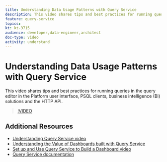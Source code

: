 ```yaml
---
title: Understanding Data Usage Patterns with Query Service
description: This video shares tips and best practices for running queries in the query editor in the Platform user interface, PSQL clients, business intelligence (BI) solutions and the HTTP API.
feature: query-service
topics:
kt: kt-3715
audience: developer,data-engineer,architect
doc-type: video
activity: understand
---
```


# Understanding Data Usage Patterns with Query Service

This video shares tips and best practices for running queries in the query editor in the Platform user interface, PSQL clients, business intelligence (BI) solutions and the HTTP API.

>[!VIDEO](https://video.tv.adobe.com/v/29811?quality=12)

## Additional Resources

* [Understanding Query Service video](understanding-query-service.md)
* [Understanding the Value of Dashboards built with Query Service](understanding-the-value-of-dashboards-built-with-query-service.md)
* [Set up and Use Query Service to Build a Dashboard video](set-up-and-use-query-service-to-build-a-dashboard.md)
* [Query Service documentation](https://www.adobe.io/apis/experienceplatform/home/services/query-service/query-service.html)
